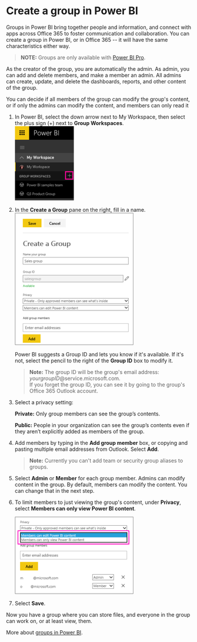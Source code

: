 <properties 
   pageTitle="Create a group in Power BI "
   description="Create a group in Power BI"
   services="powerbi" 
   documentationCenter="" 
   authors="maggiesMSFT" 
   manager="mblythe" 
   editor=""
   tags=""/>
 
<tags
   ms.service="powerbi"
   ms.devlang="NA"
   ms.topic="article"
   ms.tgt_pltfrm="NA"
   ms.workload="powerbi"
   ms.date="10/15/2015"
   ms.author="maggies"/>

# Create a group in Power BI  

Groups in Power BI bring together people and information, and connect with apps across Office 365 to foster communication and collaboration. You can create a group in Power BI, or in Office 365 -- it will have the same characteristics either way. 

>**NOTE:**  Groups are only available with [Power BI Pro](powerbi-power-bi-pro-content-what-is-it.md).

As the creator of the group, you are automatically the admin. As admin, you can add and delete members, and make a member an admin. All admins can create, update, and delete the dashboards, reports, and other content of the group. 

You can decide if all members of the group can modify the group's content, or if only the admins can modify the content, and members can only read it

1.  In Power BI, select the down arrow next to My Workspace, then select the plus sign (+) next to **Group Workspaces**.   
    ![](media/powerbi-service-create-a-group-in-power-bi/PBI_GrpCreate.png)

2.  In the **Create a Group** pane on the right, fill in a name.  
    ![](media/powerbi-service-create-a-group-in-power-bi/PBI_GrpCreateDialog.png)

    Power BI suggests a Group ID and lets you know if it's available. If it's not, select the pencil to the right of the **Group ID** box to modify it.  

    >**Note:**  The group ID will be the group's email address:  
    >*yourgroupID*@service.microsoft.com.  
    >If you forget the group ID, you can see it by going to the group's Office 365 Outlook account.

3.  Select a privacy setting:

    **Private:** Only group members can see the group’s contents. 

    **Public:** People in your organization can see the group’s contents even if they aren’t explicitly added as members of the group. 

4.  Add members by typing in the **Add group member** box, or copying and pasting multiple email addresses from Outlook. Select **Add**. 

    >**Note:**  Currently you can't add team or security group aliases to groups.  

5.  Select **Admin** or **Member** for each group member.
	Admins can modify content in the group. By default, members can modify the content. You can change that in the next step.

6.  To limit  members to just viewing the group's content, under **Privacy**, select **Members can only view Power BI content**.

     ![](media/powerbi-service-create-a-group-in-power-bi/PBI_GrpAddMembers.png)

7.  Select **Save**.

Now you have a group where you can store files, and everyone in the group can work on, or at least view, them.

More about [groups in Power BI](powerbi-service-groups.md).